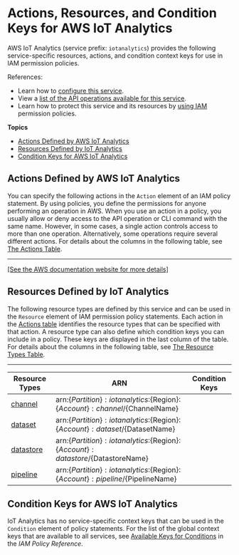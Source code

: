 # Actions, Resources, and Condition Keys for AWS IoT Analytics<a name="list_awsiotanalytics"></a>

AWS IoT Analytics \(service prefix: `iotanalytics`\) provides the following service\-specific resources, actions, and condition context keys for use in IAM permission policies\.

References:
+ Learn how to [configure this service](https://docs.aws.amazon.com/iotanalytics/latest/developerguide/)\.
+ View a [list of the API operations available for this service](https://docs.aws.amazon.com/iotanalytics/latest/APIReference/)\.
+ Learn how to protect this service and its resources by [using IAM](https://docs.aws.amazon.com/iotanalytics/latest/developerguide/authorization.html) permission policies\.

**Topics**
+ [Actions Defined by AWS IoT Analytics](#awsiotanalytics-actions-as-permissions)
+ [Resources Defined by IoT Analytics](#awsiotanalytics-resources-for-iam-policies)
+ [Condition Keys for AWS IoT Analytics](#awsiotanalytics-policy-keys)

## Actions Defined by AWS IoT Analytics<a name="awsiotanalytics-actions-as-permissions"></a>

You can specify the following actions in the `Action` element of an IAM policy statement\. By using policies, you define the permissions for anyone performing an operation in AWS\. When you use an action in a policy, you usually allow or deny access to the API operation or CLI command with the same name\. However, in some cases, a single action controls access to more than one operation\. Alternatively, some operations require several different actions\. For details about the columns in the following table, see [The Actions Table](reference_policies_actions-resources-contextkeys.md#actions_table)\.


****  
[\[See the AWS documentation website for more details\]](http://docs.aws.amazon.com/IAM/latest/UserGuide/list_awsiotanalytics.html)

## Resources Defined by IoT Analytics<a name="awsiotanalytics-resources-for-iam-policies"></a>

The following resource types are defined by this service and can be used in the `Resource` element of IAM permission policy statements\. Each action in the [Actions table](#awsiotanalytics-actions-as-permissions) identifies the resource types that can be specified with that action\. A resource type can also define which condition keys you can include in a policy\. These keys are displayed in the last column of the table\. For details about the columns in the following table, see [The Resource Types Table](reference_policies_actions-resources-contextkeys.md#resources_table)\.


****  

| Resource Types | ARN | Condition Keys | 
| --- | --- | --- | 
|   [ channel ](https://docs.aws.amazon.com/iotanalytics/latest/developerguide/channel.html)  |  arn:$\{Partition\}:iotanalytics:$\{Region\}:$\{Account\}:channel/$\{ChannelName\}  |  | 
|   [ dataset ](https://docs.aws.amazon.com/iotanalytics/latest/developerguide/dataset.html)  |  arn:$\{Partition\}:iotanalytics:$\{Region\}:$\{Account\}:dataset/$\{DatasetName\}  |  | 
|   [ datastore ](https://docs.aws.amazon.com/iotanalytics/latest/developerguide/datastore.html)  |  arn:$\{Partition\}:iotanalytics:$\{Region\}:$\{Account\}:datastore/$\{DatastoreName\}  |  | 
|   [ pipeline ](https://docs.aws.amazon.com/iotanalytics/latest/developerguide/pipeline.html)  |  arn:$\{Partition\}:iotanalytics:$\{Region\}:$\{Account\}:pipeline/$\{PipelineName\}  |  | 

## Condition Keys for AWS IoT Analytics<a name="awsiotanalytics-policy-keys"></a>

IoT Analytics has no service\-specific context keys that can be used in the `Condition` element of policy statements\. For the list of the global context keys that are available to all services, see [Available Keys for Conditions](reference_policies_condition-keys.html#AvailableKeys) in the *IAM Policy Reference*\.